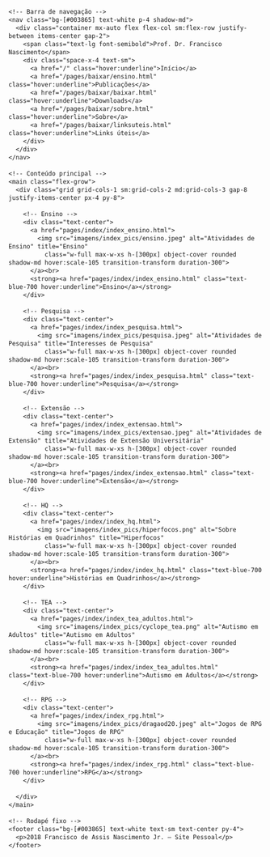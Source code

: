 <!DOCTYPE html>
<html lang="pt-BR">
  <head>
    <meta charset="UTF-8" />
    <meta name="viewport" content="width=device-width, initial-scale=1.0" />
    <title>Início</title>
    <meta name="description" content="Página inicial do site de Itxesco - Ensino, Pesquisa, Extensão e mais.">
    <link href="https://cdn.jsdelivr.net/npm/tailwindcss@2.2.19/dist/tailwind.min.css" rel="stylesheet" />
  </head>
  <body class="bg-[#F5F5F5] text-[#4B5563] font-sans min-h-screen flex flex-col">

    <!-- Barra de navegação -->
    <nav class="bg-[#003865] text-white p-4 shadow-md">
      <div class="container mx-auto flex flex-col sm:flex-row justify-between items-center gap-2">
        <span class="text-lg font-semibold">Prof. Dr. Francisco Nascimento</span>
        <div class="space-x-4 text-sm">
          <a href="/" class="hover:underline">Início</a>
          <a href="/pages/baixar/ensino.html" class="hover:underline">Publicações</a>
          <a href="/pages/baixar/baixar.html" class="hover:underline">Downloads</a>
          <a href="/pages/baixar/sobre.html" class="hover:underline">Sobre</a>
          <a href="/pages/baixar/linksuteis.html" class="hover:underline">Links úteis</a>
        </div>
      </div>
    </nav>

    <!-- Conteúdo principal -->
    <main class="flex-grow">
      <div class="grid grid-cols-1 sm:grid-cols-2 md:grid-cols-3 gap-8 justify-items-center px-4 py-8">

        <!-- Ensino -->
        <div class="text-center">
          <a href="pages/index/index_ensino.html">
            <img src="imagens/index_pics/ensino.jpeg" alt="Atividades de Ensino" title="Ensino"
              class="w-full max-w-xs h-[300px] object-cover rounded shadow-md hover:scale-105 transition-transform duration-300">
          </a><br>
          <strong><a href="pages/index/index_ensino.html" class="text-blue-700 hover:underline">Ensino</a></strong>
        </div>

        <!-- Pesquisa -->
        <div class="text-center">
          <a href="pages/index/index_pesquisa.html">
            <img src="imagens/index_pics/pesquisa.jpeg" alt="Atividades de Pesquisa" title="Interesses de Pesquisa"
              class="w-full max-w-xs h-[300px] object-cover rounded shadow-md hover:scale-105 transition-transform duration-300">
          </a><br>
          <strong><a href="pages/index/index_pesquisa.html" class="text-blue-700 hover:underline">Pesquisa</a></strong>
        </div>

        <!-- Extensão -->
        <div class="text-center">
          <a href="pages/index/index_extensao.html">
            <img src="imagens/index_pics/extensao.jpeg" alt="Atividades de Extensão" title="Atividades de Extensão Universitária"
              class="w-full max-w-xs h-[300px] object-cover rounded shadow-md hover:scale-105 transition-transform duration-300">
          </a><br>
          <strong><a href="pages/index/index_extensao.html" class="text-blue-700 hover:underline">Extensão</a></strong>
        </div>

        <!-- HQ -->
        <div class="text-center">
          <a href="pages/index/index_hq.html">
            <img src="imagens/index_pics/hiperfocos.png" alt="Sobre Histórias em Quadrinhos" title="Hiperfocos"
              class="w-full max-w-xs h-[300px] object-cover rounded shadow-md hover:scale-105 transition-transform duration-300">
          </a><br>
          <strong><a href="pages/index/index_hq.html" class="text-blue-700 hover:underline">Histórias em Quadrinhos</a></strong>
        </div>

        <!-- TEA -->
        <div class="text-center">
          <a href="pages/index/index_tea_adultos.html">
            <img src="imagens/index_pics/cyclope_tea.png" alt="Autismo em Adultos" title="Autismo em Adultos"
              class="w-full max-w-xs h-[300px] object-cover rounded shadow-md hover:scale-105 transition-transform duration-300">
          </a><br>
          <strong><a href="pages/index/index_tea_adultos.html" class="text-blue-700 hover:underline">Autismo em Adultos</a></strong>
        </div>

        <!-- RPG -->
        <div class="text-center">
          <a href="pages/index/index_rpg.html">
            <img src="imagens/index_pics/dragaod20.jpeg" alt="Jogos de RPG e Educação" title="Jogos de RPG"
              class="w-full max-w-xs h-[300px] object-cover rounded shadow-md hover:scale-105 transition-transform duration-300">
          </a><br>
          <strong><a href="pages/index/index_rpg.html" class="text-blue-700 hover:underline">RPG</a></strong>
        </div>

      </div>
    </main>

    <!-- Rodapé fixo -->
    <footer class="bg-[#003865] text-white text-sm text-center py-4">
      <p>2018 Francisco de Assis Nascimento Jr. — Site Pessoal</p>
    </footer>

  </body>
</html>
